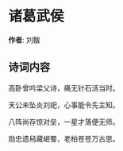 # 诸葛武侯

**作者**: 刘黻

## 诗词内容

高卧曾吟梁父诗，痛无针石活当时。

天公未坠炎刘祀，心事能令先主知。

八阵尚存惊对垒，一星才落便无师。

勋忠遗舄藏岷蜀，老柏苍苍万古思。

